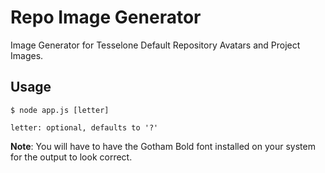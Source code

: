 # Repo Image Generator

Image Generator for Tesselone Default Repository Avatars and Project Images.

## Usage

    $ node app.js [letter]

    letter: optional, defaults to '?'

**Note**: You will have to have the Gotham Bold font installed on your system for the output to look correct.